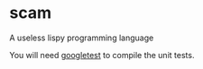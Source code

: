 # scam
A useless lispy programming language

You will need [googletest](https://github.com/google/googletest) to compile the unit tests.
